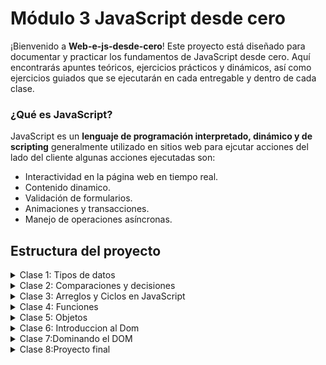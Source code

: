 # Módulo 3 JavaScript desde cero

¡Bienvenido a **Web-e-js-desde-cero**! Este proyecto está diseñado para documentar y practicar los fundamentos de JavaScript desde cero. Aquí encontrarás apuntes teóricos, ejercicios prácticos y dinámicos, así como ejercicios guiados que se ejecutarán en cada entregable y dentro de cada clase. 

### ¿Qué es JavaScript?
JavaScript es un **lenguaje de programación interpretado, dinámico y de scripting** generalmente utilizado en sitios web para ejcutar acciones del lado del cliente algunas acciones ejecutadas son:

- Interactividad en la página web en tiempo real.
- Contenido dinamico.
- Validación de formularios.
- Animaciones y transacciones.
- Manejo de operaciones asíncronas.


## Estructura del proyecto 
<details>
 <summary>Clase 1: Tipos de datos</summary>

   **Objetivos**
  * Comprender los diferentes tipos de datos en JavaScript.
  * Aprender a declarar variables y asignar valores.
  * Saber identificar el tipo de dato de una variable.

  **Tipos de datos (Primitivos)**
  * **String** : Caracteres dentro de comillas dobles y simples (texto).
  * **Number** : Sin distincion entre enteros y decimales.
  * **Boolean** : Verdadero o falso, usado para evaluar condiciones.
  * **Undefined** : Valor asignado automaticamente cuando no tiene valor (ejemplo : Declaración de una variable sin asignar).
  * **Null** : Valor que indica que no hay información disponible.
  * **Symbol** : Único y no se puede repetir.
  * **BigInt** : Números enteros de gran longitud.
  * **Object** : Conjunto de propiedades y valores.

[**-Proyecto Introducción a JavaScript**](https://github.com/jimloxc9912/Web-e-js-desde-cero/blob/main/01_Fundamentos%20js/tipos-de-dato.js)

[**-Ejercicios de Clase 01**](https://github.com/jimloxc9912/Web-e-js-desde-cero/blob/main/02_Condicionales/clase02_ejercicios.js)


</details>

<details>
 <summary>Clase 2: Comparaciones y decisiones</summary>

   **Objetivos**
  * Conocer las herramientas llamadas operadores de comparación y operadores lógicos.
  * Aprender el funcionamiento de estos operadores y cuando usarlos.
  * Saber identificar el tipo de dato de una variable.

  **Operadores de comparación**
  <br> Permiten comparar dos valores y devolver un resultado true (verdadero) o false (falso)
  * **Igualdad débil (==)** : compara dos valores,convierte los tipos de dato. 
  * **Igualdad Estricta (===)** : compara los valores y también los tipos de dato.
  * **Diferencia Débil (!=)** : Compara dos valores y devuelve true si son diferentes, sin importar el tipo de dato.
  * **Diferencia Estricta (!==)** : Compara los valores y tipos de datos. 
    Devuelve true si son diferentes en valor o tipo.
  * **Mayor que (>) y Menor que (<)** : Compara si un valor es mayor o menor que otro.
  * **Mayor o igual que (>=) y Menor o igual que (<=)** : Compara si un valor es mayor o igual, 
    o menor o igual que otro.

  **Operadores de Lógicos**

  <br> Permiten combinar varias condiciones. 
  * **AND (&&)** : Devuelve true solo si ambas condiciones son verdaderas. 
    Si alguna es falsa, devuelve false.
  * **OR (||)** : Devuelve true si al menos una de las condiciones es verdadera. 
    Solo devuelve false si todas son falsas.
  * **NOT (!)** : Invierte el valor de una condición. 

   **Estructura de control if**

   <br> "Si una condición es verdadera, haz esto. Si no, haz otra cosa."
   **if** :  Se utiliza para comparar si una condición es verdadera.
   **else if** : Evaluar otra condición si la condición del if anterior es falsa. Puedes tener tantos else if como necesites.
   **else** : Se utiliza si ninguna de las condiciones anteriores es verdadera

[**-Proyecto 02- Evaluador de Notas con Mensajes Personalizados**](https://github.com/jimloxc9912/Web-e-js-desde-cero/blob/main/02_Condicionales/app_notas.js)

[**-Ejercicios de Clase 02**](https://github.com/jimloxc9912/Web-e-js-desde-cero/blob/main/02_Condicionales/clase02_ejercicios.js)
</details>

<details>
 <summary>Clase 3: Arreglos y Ciclos en JavaScript</summary>

   **Objetivos**
  * Conocer los diferentes ciclos en JavaScript.
  * Aprender el funcionamiento de ciclos y cuando usarlos.
  * Practicar el uso de Arrays.

  **Ciclos**
  <br> Estructura de control que permite ejecutar un bloque de código repetidamente.
  * **While** : Se repite mientras una condición específica sea verdadera.Es útil cuando no sabemos cuántas veces necesitaremos repetir un proceso. 
  * **For** :  Permite repetir un bloque de código un número específico de veces.

  **Arrays**
  <br> Es una estructura de datos que permite almacenar múltiples valores en una sola variable.
  **Características**
  * Índices.
  * Tipode datos.
  * Acceso a elementos mediante su indice [inicio en 0].
  * Manipulación de arreglos a tráves de métodos push(), unshift(), pop(),
  shift().
  * **length** : Propiedad que devuelve el número de elementos en el arreglo.


[**-Proyecto 03- Evaluador de Notas con Mensajes Personalizados**](https://github.com/jimloxc9912/Web-e-js-desde-cero/blob/main/03_Ciclos_y_arreglos/app_clasifier.js)

[**-Ejercicios de Clase 03**](https://github.com/jimloxc9912/Web-e-js-desde-cero/blob/main/03_Ciclos_y_arreglos/exercise_class.js)

[**-Ejercicios de lecturas 3**](https://github.com/jimloxc9912/Web-e-js-desde-cero/blob/main/03_Ciclos_y_arreglos/exercise_lectures.js)
</details>


<details>
 <summary>Clase 4: Funciones</summary>

   **Objetivos**
  * Comprender qué es una función y su importancia en la programación.
  * Aplicar funciones en situaciones prácticas.
  * Desarrollar habilidades para escribir código modular y reutilizable.

  **Functions**
  <br> Ejecutan una tareas específicas y pueden recibir datos, realizar operaciones sobre ellos y devolver un resultado.
  **Importancia de uso**
  * **Modularidad** : Permiten dividir ell código. 
  * **Reutilización** :  Puedes llamar una función cunatas veces desees.Evitas código repetitivo.
  * **Mantenimiento** : Reduce riegos. 

  **Algunas funciones**
  * **Anónimas** : Funciones sin un nombre. 
  * **Flecha (Arrow functions)** :  Puedes llamar una función cunatas veces desees.Evitas código repetitivo.
  * **Mantenimiento** : Reduce riegos. 

[**-Proyecto 04- Funciones en Javascript**](https://github.com/jimloxc9912/Web-e-js-desde-cero/blob/main/03_Ciclos_y_arreglos/app_clasifier.js)

[**-Ejercicios de Clase 04**](https://github.com/jimloxc9912/Web-e-js-desde-cero/blob/main/03_Ciclos_y_arreglos/exercise_class.js)

[**-Ejercicios de lecturas 4**](https://github.com/jimloxc9912/Web-e-js-desde-cero/blob/main/03_Ciclos_y_arreglos/exercise_lectures.js)
</details>


<details>
 <summary>Clase 5: Objetos</summary>

   **Objetivos**
  * Entender la estructura básica de un objeto y cómo crear uno.
  * Aprender a acceder y manipular propiedades y métodos de un objeto.
  * Aplicar objetos para modelar datos del mundo real.

  **Object**
  <br> los objetos agrupan información relacionada.Permite a los desarrolladores modelar datos del mundo real de manera más efectiva.
  **Creación de objetos**
  * Sintaxis de objeto literal.
  * Constructor Object.
  * clases (ES6).

  **Acceso a propiedades**
  * Notación de punto.
  * Notación de corchetes



[**-Proyecto 05- Proyecto Objetos en JavaScript**](https://github.com/jimloxc9912/Web-e-js-desde-cero/blob/main/05_Objetos/app_libros.js)

[**-Ejercicios de Clase 05**](https://github.com/jimloxc9912/Web-e-js-desde-cero/blob/main/05_Objetos/excersise_class.js)

[**-Ejercicios de lecturas 05**](https://github.com/jimloxc9912/Web-e-js-desde-cero/blob/main/05_Objetos/excercise_lecture.js)
</details>


<details>
 <summary>Clase 6: Introduccion al Dom</summary>

  **Objetivos**
  * Comprender la estructura y función del DOM
  * Aprender a seleccionar y manipular elementos del DOM con JavaScript
  * Implementar interactividad con eventos usando addEventListener

  **DOM**
  <br> DOM es una representación estructurada de todo el contenido de una página HTML, que convierte los elementos de una página (como etiquetas, atributos y texto) en objetos que podemos manipular con código

  **seleccion de elementos**
  * document.getElementById(): Selecciona un elemento por su ID.
  * document.getElementsByClassName(): Selecciona todos los elementos que tengan una clase específica.
  * document.getElementsByTagName(): Selecciona todos los elementos de un tipo específico.
  * document.querySelector(): Selecciona el primer elemento que coincide con un selector CSS.
  * document.querySelectorAll(): Selecciona todos los elementos que coinciden con un selector CSS.

  **Manipulación de elementos**
  * Cambiar el contenido de un elemento.
  * Cambiar los atributos de un elemento.
  * Cambiar el estilo de un elemento.
  * Crear nuevos elementos.
  * Eliminar elementos.

[**-Proyecto 06- Intro al DOM**](https://github.com/jimloxc9912/Web-e-js-desde-cero/tree/main/06_Intro_DOM)

</details>

<details>
 <summary>Clase 7:Dominando el DOM</summary>
  
  **Acceso y modificación de Contenido del DOM**
   
  * Acceder al Nombre de la Etiqueta: nodeName
  * Modificar Contenido de Texto con .textContent
  * Acceso al Texto Renderizado con .innerText
  * Reemplazo del Elemento con .outerText
  * Insertar Contenido HTML innerHTML

  **Acceder a clases CSS classList**

  * Añadir clases css .classList.add()
  * eliminar clases CSS .classList.remove().
  * Comprobar si existen clases CSS .classList.contains()
  * Alternar clases CSS .classList.toggle()
  * Reemplazar una clase CSS .classList.replace()


[**-Generador de Passwords**](https://github.com/jimloxc9912/Web-e-js-desde-cero/tree/main/07_DOM)

</details>

<details>

 <summary>Clase 8:Proyecto final</summary>
  
  **El LocalStorage Tema Bonus**
   <br> El localStorage es una API de almacenamiento en el navegador que permite guardar pares clave-valor de forma persistente. Los datos se mantienen incluso después de cerrar el navegador, haciéndolo ideal para conservar configuraciones, carritos de compras y más.

  **Métodos Comunes**

  * Guardar Datos: setItem(key, value)
  * Recuperar Datos: getItem(key)
  * Eliminar Datos Específicos: removeItem(key)
  * Eliminar Todos los Datos: clear()
  * Obtener Clave por Índice: key(index)


[**-Generador de Passwords**](https://github.com/jimloxc9912/Web-e-js-desde-cero/tree/main/08_Proyecto_final)

</details>